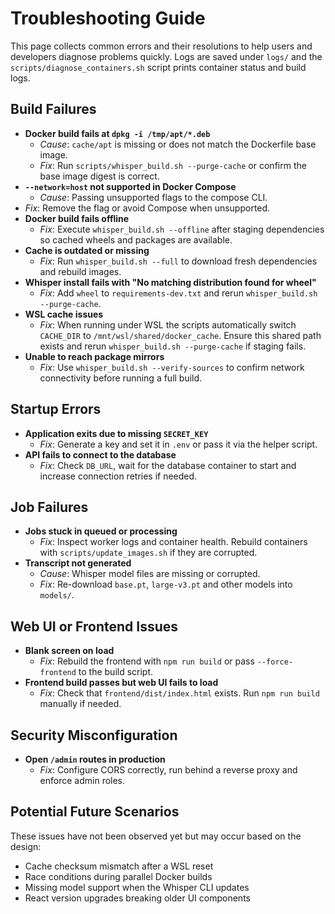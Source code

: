 # Troubleshooting Guide

This page collects common errors and their resolutions to help users and
developers diagnose problems quickly. Logs are saved under `logs/` and the
`scripts/diagnose_containers.sh` script prints container status and build logs.

## Build Failures

- **Docker build fails at `dpkg -i /tmp/apt/*.deb`**
  - *Cause*: `cache/apt` is missing or does not match the Dockerfile base image.
  - *Fix*: Run `scripts/whisper_build.sh --purge-cache` or confirm the base image
    digest is correct.
- **`--network=host` not supported in Docker Compose**
  - *Cause*: Passing unsupported flags to the compose CLI.
- *Fix*: Remove the flag or avoid Compose when unsupported.
- **Docker build fails offline**
  - *Fix*: Execute `whisper_build.sh --offline` after staging dependencies so cached wheels and packages are available.
- **Cache is outdated or missing**
  - *Fix*: Run `whisper_build.sh --full` to download fresh dependencies and rebuild images.
- **Whisper install fails with "No matching distribution found for wheel"**
  - *Fix*: Add `wheel` to `requirements-dev.txt` and rerun `whisper_build.sh --purge-cache`.
- **WSL cache issues**
  - *Fix*: When running under WSL the scripts automatically switch `CACHE_DIR`
    to `/mnt/wsl/shared/docker_cache`. Ensure this shared path exists and
    rerun `whisper_build.sh --purge-cache` if staging fails.<!-- # Codex: warns user when WSL override triggers -->
- **Unable to reach package mirrors**
  - *Fix*: Use `whisper_build.sh --verify-sources` to confirm network connectivity before running a full build.

## Startup Errors

- **Application exits due to missing `SECRET_KEY`**
  - *Fix*: Generate a key and set it in `.env` or pass it via the helper script.
- **API fails to connect to the database**
  - *Fix*: Check `DB_URL`, wait for the database container to start and
    increase connection retries if needed.

## Job Failures

- **Jobs stuck in queued or processing**
  - *Fix*: Inspect worker logs and container health. Rebuild containers with
    `scripts/update_images.sh` if they are corrupted.
- **Transcript not generated**
  - *Cause*: Whisper model files are missing or corrupted.
  - *Fix*: Re-download `base.pt`, `large-v3.pt` and other models into `models/`.

## Web UI or Frontend Issues

- **Blank screen on load**
  - *Fix*: Rebuild the frontend with `npm run build` or pass `--force-frontend`
    to the build script.
- **Frontend build passes but web UI fails to load**
  - *Fix*: Check that `frontend/dist/index.html` exists. Run `npm run build` manually if needed.

## Security Misconfiguration

- **Open `/admin` routes in production**
  - *Fix*: Configure CORS correctly, run behind a reverse proxy and enforce
    admin roles.

## Potential Future Scenarios

These issues have not been observed yet but may occur based on the design:

- Cache checksum mismatch after a WSL reset
- Race conditions during parallel Docker builds
- Missing model support when the Whisper CLI updates
- React version upgrades breaking older UI components

